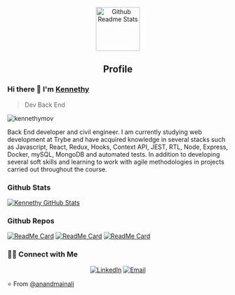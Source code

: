 <p align="center">
 <img width="100px" src="https://res.cloudinary.com/anuraghazra/image/upload/v1594908242/logo_ccswme.svg" align="center" alt="Github Readme Stats" />
 <h2 align="center">Profile</h2>
</p>

### Hi there 👋 I'm [Kennethy](https://www.linkedin.com/in/kennethymov/)
> Dev Back End


<img src="https://komarev.com/ghpvc/?username=kennethymov" alt="kennethymov" />

<div>
 <p>Back End developer and civil engineer. I am currently studying web development at Trybe and have acquired knowledge in several stacks such as Javascript, React, Redux, Hooks, Context API, JEST, RTL, Node, Express, Docker, mySQL, MongoDB and automated tests. In addition to developing several soft skills and learning to work with agile methodologies in projects carried out throughout the course.
</p>
</div>

### Github Stats

[![Kennethy GitHub Stats](https://github-readme-stats.git-masterrstaa-rickstaa.vercel.app/api?username=kennethymov&show_icons=true&count_private=true)](https://github.com/kennethymov)

### Github Repos

[![ReadMe Card](https://github-readme-stats.git-masterrstaa-rickstaa.vercel.app/api/pin/?username=Kennethymov&repo=crud-pessoa-backend&show_owner=true)](https://github.com/Kennethymov/crud-pessoa-backend) [![ReadMe Card](https://github-readme-stats.git-masterrstaa-rickstaa.vercel.app/api/pin/?username=Kennethymov&repo=project-store-manager&show_owner=true)](https://github.com/Kennethymov/project-store-manager) [![ReadMe Card](https://github-readme-stats.git-masterrstaa-rickstaa.vercel.vercel.app/api/pin/?username=Kennethymov&repo=project-blogs-api&show_owner=true)](https://github.com/Kennethymov/project-blogs-api)

<h3> 🤝🏻 Connect with Me </h3>

<p align="center">
<a href="https://www.linkedin.com/in/kennethymov/" target="_blank"><img alt="LinkedIn" src="https://img.shields.io/badge/LinkedIn-@kennethymov-blue?style=flat&logo=linkedin"></a>
<a href="mailto:kennethymov@gmail.com"><img alt="Email" src="https://img.shields.io/badge/Email-kennethymov@gmail.com-blue?style=flat&logo=gmail"></a>
</p>


⭐️ From [@anandmainali](https://github.com/anandmainali)
